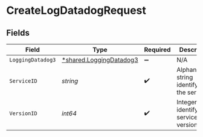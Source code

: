 # CreateLogDatadogRequest


## Fields

| Field                                                             | Type                                                              | Required                                                          | Description                                                       | Example                                                           |
| ----------------------------------------------------------------- | ----------------------------------------------------------------- | ----------------------------------------------------------------- | ----------------------------------------------------------------- | ----------------------------------------------------------------- |
| `LoggingDatadog3`                                                 | [*shared.LoggingDatadog3](../../models/shared/loggingdatadog3.md) | :heavy_minus_sign:                                                | N/A                                                               |                                                                   |
| `ServiceID`                                                       | *string*                                                          | :heavy_check_mark:                                                | Alphanumeric string identifying the service.                      | SU1Z0isxPaozGVKXdv0eY                                             |
| `VersionID`                                                       | *int64*                                                           | :heavy_check_mark:                                                | Integer identifying a service version.                            | 1                                                                 |